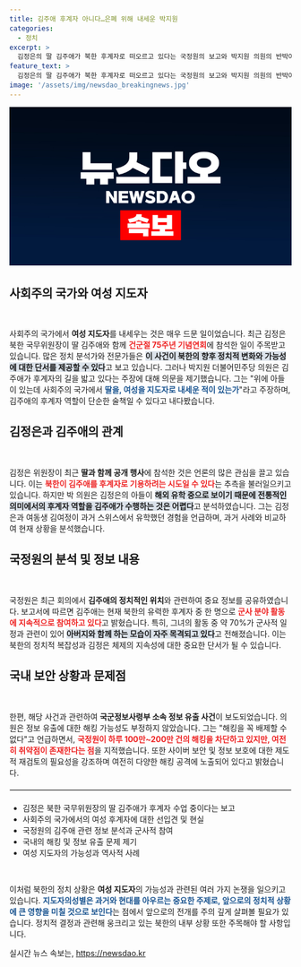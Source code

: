 ```yaml
---
title: 김주애 후계자 아니다…은폐 위해 내세운 박지원
categories:
  - 정치
excerpt: >
  김정은의 딸 김주애가 북한 후계자로 떠오르고 있다는 국정원의 보고와 박지원 의원의 반박이 주목받고 있다. 박 의원은 사회주의 국가에서 여성 지도자의 사례를 의문시하며 김주애의 역할에 회의적인 시각을 드러냈다. 클릭해 궁금증을 확인해보세요!
feature_text: >
  김정은의 딸 김주애가 북한 후계자로 떠오르고 있다는 국정원의 보고와 박지원 의원의 반박이 주목받고 있다. 박 의원은 사회주의 국가에서 여성 지도자의 사례를 의문시하며 김주애의 역할에 회의적인 시각을 드러냈다. 클릭해 궁금증을 확인해보세요!
image: '/assets/img/newsdao_breakingnews.jpg'
---
```


<p><img src="/assets/img/newsdao_breakingnews.jpg" alt="cryptoinkorea 속보" /></p>

<h2 data-ke-size="size26">사회주의 국가와 여성 지도자</h2>

<p data-ke-size="size16">&nbsp;</p>

<p data-ke-size="size16">사회주의 국가에서 <b>여성 지도자</b>를 내세우는 것은 매우 드문 일이었습니다. 최근 김정은 북한 국무위원장이 딸 김주애와 함께 <b><span style="color: #ee2323;">건군절 75주년 기념연회</span></b>에 참석한 일이 주목받고 있습니다. 많은 정치 분석가와 전문가들은 <b><span style="background-color: #21538527;">이 사건이 북한의 향후 정치적 변화와 가능성에 대한 단서를 제공할 수 있다</span></b>고 보고 있습니다. 그러나 박지원 더불어민주당 의원은 김주애가 후계자의 길을 밟고 있다는 주장에 대해 의문을 제기했습니다. 그는 "위에 아들이 있는데 사회주의 국가에서 <b><span style="color: #1a5490;">딸을, 여성을 지도자로 내세운 적이 있는가</span></b>"라고 주장하며, 김주애의 후계자 역할이 단순한 술책일 수 있다고 내다봤습니다.</p>

<h2 data-ke-size="size26">김정은과 김주애의 관계</h2>

<p data-ke-size="size16">&nbsp;</p>

<p data-ke-size="size16">김정은 위원장이 최근 <b>딸과 함께 공개 행사</b>에 참석한 것은 언론의 많은 관심을 끌고 있습니다. 이는 <b><span style="color: #ee2323;">북한이 김주애를 후계자로 기용하려는 시도일 수 있다</span></b>는 추측을 불러일으키고 있습니다. 하지만 박 의원은 김정은의 아들이 <b><span style="background-color: #21538527;">해외 유학 중으로 보이기 때문에 전통적인 의미에서의 후계자 역할을 김주애가 수행하는 것은 어렵다</span></b>고 분석하였습니다. 그는 김정은과 여동생 김여정이 과거 스위스에서 유학했던 경험을 언급하며, 과거 사례와 비교하여 현재 상황을 분석했습니다.</p>

<h2 data-ke-size="size26">국정원의 분석 및 정보 내용</h2>

<p data-ke-size="size16">&nbsp;</p>

<p data-ke-size="size16">국정원은 최근 회의에서 <b>김주애의 정치적인 위치</b>와 관련하여 중요 정보를 공유하였습니다. 보고서에 따르면 김주애는 현재 북한의 유력한 후계자 중 한 명으로 <b><span style="color: #ee2323;">군사 분야 활동에 지속적으로 참여하고 있다</span></b>고 밝혔습니다. 특히, 그녀의 활동 중 약 70%가 군사적 일정과 관련이 있어 <b><span style="background-color: #21538527;">아버지와 함께 하는 모습이 자주 목격되고 있다</span></b>고 전해졌습니다. 이는 북한의 정치적 복잡성과 김정은 체제의 지속성에 대한 중요한 단서가 될 수 있습니다.</p>

<h2 data-ke-size="size26">국내 보안 상황과 문제점</h2>

<p data-ke-size="size16">&nbsp;</p>

<p data-ke-size="size16">한편, 해당 사건과 관련하여 <b>국군정보사령부 소속 정보 유출 사건</b>이 보도되었습니다. 의원은 정보 유출에 대한 해킹 가능성도 부정하지 않았습니다. 그는 "해킹을 꼭 배제할 수 없다"고 언급하면서, <b><span style="color: #ee2323;">국정원이 하루 100만~200만 건의 해킹을 차단하고 있지만, 여전히 취약점이 존재한다는 점</span></b>을 지적했습니다. 또한 사이버 보안 및 정보 보호에 대한 제도적 재검토의 필요성을 강조하며 여전히 다양한 해킹 공격에 노출되어 있다고 밝혔습니다.</p>

<hr style="border: 1px solid #dcdcdc; margin-top: 20px; margin-bottom: 20px;">

<ul>
    <li>김정은 북한 국무위원장의 딸 김주애가 후계자 수업 중이다는 보고</li>
    <li>사회주의 국가에서의 여성 후계자에 대한 선입견 및 현실</li>
    <li>국정원의 김주애 관련 정보 분석과 군사적 참여</li>
    <li>국내의 해킹 및 정보 유출 문제 제기</li>
    <li>여성 지도자의 가능성과 역사적 사례</li>
</ul>

<p data-ke-size="size16">&nbsp;</p>

<p data-ke-size="size16">이처럼 북한의 정치 상황은 <b>여성 지도자</b>의 가능성과 관련된 여러 가지 논쟁을 일으키고 있습니다. <b><span style="color: #1a5490;">지도자의성별은 과거와 현대를 아우르는 중요한 주제로, 앞으로의 정치적 상황에 큰 영향을 미칠 것으로 보인다</span></b>는 점에서 앞으로의 전개를 주의 깊게 살펴볼 필요가 있습니다. 정치적 결정과 관련해 웅크리고 있는 북한의 내부 상황 또한 주목해야 할 사항입니다.</p>
실시간 뉴스 속보는, <a href="https://newsdao.kr" rel="dofollow">https://newsdao.kr</a>


